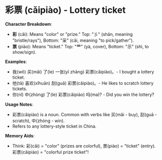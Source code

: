 # **彩票 (cǎipiào) - Lottery ticket**

**Character Breakdown**:  
- **彩** (cǎi): Means "color" or "prize." Top: "彡" (shān, meaning "bristle/rays"), Bottom: "采" (cǎi, meaning "to pick/gather").  
- **票** (piào): Means "ticket." Top: "覀" (yà, cover), Bottom: "示" (shì, to show/sign).

**Examples**:  
- 我(wǒ) 买(mǎi) 了(le) 一张(yī zhāng) 彩票(cǎipiào)。- I bought a lottery ticket.  
- 他(tā) 喜欢(xǐhuān) 刮(guā) 彩票(cǎipiào)。- He likes to scratch lottery tickets.  
- 你(nǐ) 中(zhòng) 了(le) 彩票(cǎipiào) 吗(ma)? - Did you win the lottery?

**Usage Notes**:  
- 彩票(cǎipiào) is a noun. Common with verbs like 买(mǎi - buy), 刮(guā - scratch), 中(zhòng - win).  
- Refers to any lottery-style ticket in China.

**Memory Aids**:  
- Think: 彩(cǎi) = "color" (prizes are colorful), 票(piào) = "ticket" (entry). 彩票(cǎipiào) = "colorful prize ticket"!